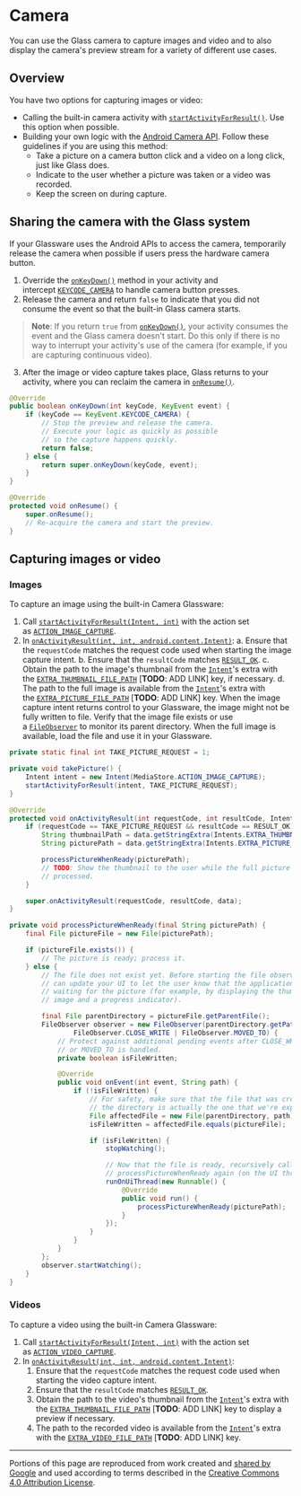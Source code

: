 # Camera

You can use the Glass camera to capture images and video and to also display the camera's preview stream for a variety of different use cases.

## Overview

You have two options for capturing images or video:

-   Calling the built-in camera activity with [`startActivityForResult()`](https://developer.android.com/reference/android/app/Activity.html#startActivityForResult(android.content.Intent,%20int)). Use this option when possible.
-   Building your own logic with the [Android Camera API](https://developer.android.com/reference/android/hardware/Camera.html). Follow these guidelines if you are using this method:
	-   Take a picture on a camera button click and a video on a long click, just like Glass does.
	-   Indicate to the user whether a picture was taken or a video was recorded.
	-   Keep the screen on during capture.

## Sharing the camera with the Glass system

If your Glassware uses the Android APIs to access the camera, temporarily release the camera when possible if users press the hardware camera button.

1.  Override the [`onKeyDown()`](https://developer.android.com/reference/android/app/Activity.html#onKeyDown(int,%20android.view.KeyEvent)) method in your activity and intercept [`KEYCODE_CAMERA`](https://developer.android.com/reference/android/view/KeyEvent.html#KEYCODE_CAMERA) to handle camera button presses.
2.  Release the camera and return `false` to indicate that you did not consume the event so that the built-in Glass camera starts.

> **Note**: If you return `true` from [`onKeyDown()`](https://developer.android.com/reference/android/app/Activity.html#onKeyDown(int,%20android.view.KeyEvent)), your activity consumes the event and the Glass camera doesn't start. Do this only if there is no way to interrupt your activity's use of the camera (for example, if you are capturing continuous video).

3. After the image or video capture takes place, Glass returns to your activity, where you can reclaim the camera in [`onResume()`](https://developer.android.com/reference/android/app/Activity.html#onResume()).

```java
@Override
public boolean onKeyDown(int keyCode, KeyEvent event) {
    if (keyCode == KeyEvent.KEYCODE_CAMERA) {
        // Stop the preview and release the camera.
        // Execute your logic as quickly as possible
        // so the capture happens quickly.
        return false;
    } else {
        return super.onKeyDown(keyCode, event);
    }
}

@Override
protected void onResume() {
    super.onResume();
    // Re-acquire the camera and start the preview.
}
```

## Capturing images or video

### Images

To capture an image using the built-in Camera Glassware:

1.  Call [`startActivityForResult(Intent, int)`](https://developer.android.com/reference/android/app/Activity.html#startActivityForResult(android.content.Intent,%0Aint)) with the action set as [`ACTION_IMAGE_CAPTURE`](https://developer.android.com/reference/android/provider/MediaStore.html#ACTION_IMAGE_CAPTURE).
2.  In [`onActivityResult(int, int, android.content.Intent)`](https://developer.android.com/reference/android/app/Activity.html#onActivityResult(int,%20int,%20android.content.Intent)):
	a.  Ensure that the `requestCode` matches the request code used when starting the image capture intent.
    b.  Ensure that the `resultCode` matches [`RESULT_OK`](https://developer.android.com/reference/android/app/Activity.html#RESULT_OK).
    c.  Obtain the path to the image's thumbnail from the [`Intent`](https://developer.android.com/reference/android/content/Intent.html)'s extra with the [`EXTRA_THUMBNAIL_FILE_PATH`](https://developers.google.com/glass/develop/gdk/reference/com/google/android/glass/content/Intents#EXTRA_THUMBNAIL_FILE_PATH) [**TODO**: ADD LINK] key, if necessary.
	d.  The path to the full image is available from the [`Intent`](https://developer.android.com/reference/android/content/Intent.html)'s extra with the [`EXTRA_PICTURE_FILE_PATH`](https://developers.google.com/glass/develop/gdk/reference/com/google/android/glass/content/Intents#EXTRA_PICTURE_FILE_PATH) [**TODO**: ADD LINK] key. When the image capture intent returns control to your Glassware, the image might not be fully written to file. Verify that the image file exists or use a [`FileObserver`](https://developer.android.com/reference/android/os/FileObserver.html) to monitor its parent directory. When the full image is available, load the file and use it in your Glassware.

```java
private static final int TAKE_PICTURE_REQUEST = 1;

private void takePicture() {
    Intent intent = new Intent(MediaStore.ACTION_IMAGE_CAPTURE);
    startActivityForResult(intent, TAKE_PICTURE_REQUEST);
}

@Override
protected void onActivityResult(int requestCode, int resultCode, Intent data) {
    if (requestCode == TAKE_PICTURE_REQUEST && resultCode == RESULT_OK) {
        String thumbnailPath = data.getStringExtra(Intents.EXTRA_THUMBNAIL_FILE_PATH);
        String picturePath = data.getStringExtra(Intents.EXTRA_PICTURE_FILE_PATH);

        processPictureWhenReady(picturePath);
        // TODO: Show the thumbnail to the user while the full picture is being
        // processed.
    }

    super.onActivityResult(requestCode, resultCode, data);
}

private void processPictureWhenReady(final String picturePath) {
    final File pictureFile = new File(picturePath);

    if (pictureFile.exists()) {
        // The picture is ready; process it.
    } else {
        // The file does not exist yet. Before starting the file observer, you
        // can update your UI to let the user know that the application is
        // waiting for the picture (for example, by displaying the thumbnail
        // image and a progress indicator).

        final File parentDirectory = pictureFile.getParentFile();
        FileObserver observer = new FileObserver(parentDirectory.getPath(),
                FileObserver.CLOSE_WRITE | FileObserver.MOVED_TO) {
            // Protect against additional pending events after CLOSE_WRITE
            // or MOVED_TO is handled.
            private boolean isFileWritten;

            @Override
            public void onEvent(int event, String path) {
                if (!isFileWritten) {
                    // For safety, make sure that the file that was created in
                    // the directory is actually the one that we're expecting.
                    File affectedFile = new File(parentDirectory, path);
                    isFileWritten = affectedFile.equals(pictureFile);

                    if (isFileWritten) {
                        stopWatching();

                        // Now that the file is ready, recursively call
                        // processPictureWhenReady again (on the UI thread).
                        runOnUiThread(new Runnable() {
                            @Override
                            public void run() {
                                processPictureWhenReady(picturePath);
                            }
                        });
                    }
                }
            }
        };
        observer.startWatching();
    }
}
```

### Videos

To capture a video using the built-in Camera Glassware:

1.  Call [`startActivityForResult(Intent, int)`](https://developer.android.com/reference/android/app/Activity.html#startActivityForResult(android.content.Intent,%0Aint)) with the action set as [`ACTION_VIDEO_CAPTURE`](https://developer.android.com/reference/android/provider/MediaStore.html#ACTION_VIDEO_CAPTURE).
2.  In [`onActivityResult(int, int, android.content.Intent)`](https://developer.android.com/reference/android/app/Activity.html#onActivityResult(int,%20int,%20android.content.Intent)):
    1.  Ensure that the `requestCode` matches the request code used when starting the video capture intent.
    2.  Ensure that the `resultCode` matches [`RESULT_OK`](https://developer.android.com/reference/android/app/Activity.html#RESULT_OK).
    3.  Obtain the path to the video's thumbnail from the [`Intent`](https://developer.android.com/reference/android/content/Intent.html)'s extra with the [`EXTRA_THUMBNAIL_FILE_PATH`](https://developers.google.com/glass/develop/gdk/reference/com/google/android/glass/content/Intents#EXTRA_THUMBNAIL_FILE_PATH) [**TODO**: ADD LINK] key to display a preview if necessary.
    4.  The path to the recorded video is available from the [`Intent`](https://developer.android.com/reference/android/content/Intent.html)'s extra with the [`EXTRA_VIDEO_FILE_PATH`](https://developers.google.com/glass/develop/gdk/reference/com/google/android/glass/content/Intents#EXTRA_VIDEO_FILE_PATH) [**TODO**: ADD LINK] key.

---

Portions of this page are reproduced from work created and [shared by Google](https://developers.google.com/readme/policies) and used according to terms described in the [Creative Commons 4.0 Attribution License](https://creativecommons.org/licenses/by/4.0/).
